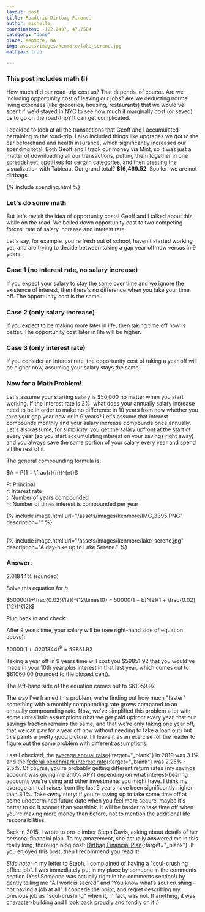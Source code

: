 ```yaml
---
layout: post
title: Roadtrip Dirtbag Finance
author: michelle
coordinates: -122.2497, 47.7584
category: "done"
place: Kenmore, WA
img: assets/images/kenmore/lake_serene.jpg
mathjax: true

---
```


### This post includes math (!)

How much did our road-trip cost us? That depends, of course. Are we including opportunity cost of leaving our jobs? Are we deducting normal living expenses (like groceries, housing, restaurants) that we would've spent if we'd stayed in NYC to see how much it marginally cost (or saved) us to go on the road-trip? It can get complicated.

I decided to look at all the transactions that Geoff and I accumulated pertaining to the road-trip. I also included things like upgrades we got to the car beforehand and health insurance, which significantly increased our spending total. Both Geoff and I track our money via Mint, so it was just a matter of downloading all our transactions, putting them together in one spreadsheet, spotfixes for certain categories, and then creating the visualization with Tableau. Our grand total? **$16,469.52**. Spoiler: we are not dirtbags.

{% include spending.html %}

### Let's do some math

But let's revisit the idea of opportunity costs! Geoff and I talked about this while on the road. We boiled down opportunity cost to two competing forces: rate of salary increase and interest rate.

Let's say, for example, you're fresh out of school, haven't started working yet, and are trying to decide between taking a gap year off now versus in 9 years.

### Case 1 (no interest rate, no salary increase)
If you expect your salary to stay the same over time and we ignore the existence of interest, then there's no difference when you take your time off. The opportunity cost is the same.

### Case 2 (only salary increase)
If you expect to be making more later in life, then taking time off now is better. The opportunity cost later in life will be higher.

### Case 3 (only interest rate)
If you consider an interest rate, the opportunity cost of taking a year off will be higher now, assuming your salary stays the same.

### Now for a Math Problem!
Let's assume your starting salary is $50,000 no matter when you start working. If the interest rate is 2%, what does your annually salary increase need to be in order to make no difference in 10 years from now whether you take your gap year now or in 9 years? Let's assume that interest compounds monthly and your salary increase compounds once annually. Let's also assume, for simplicity, you get the salary upfront at the start of every year (so you start accumulating interest on your savings right away) and you always save the same portion of your salary every year and spend all the rest of it.

The general compounding formula is:

$A = P(1 + \frac{r}{n})^{nt}$

P: Principal <br/>
r: Interest rate <br/>
t: Number of years compounded <br/>
n: Number of times interest is compounded per year <br/>

{% include image.html url="/assets/images/kenmore/IMG_3395.PNG" description="" %}

<br/>
{% include image.html url="/assets/images/kenmore/lake_serene.jpg" description="A day-hike up to Lake Serene." %}

### Answer:

2.01844% (rounded)

Solve this equation for _b_

$50000(1+\frac{0.02}{12})^{12\times10} = 50000(1 + b)^{9}(1 + \frac{0.02}{12})^{12}$

Plug back in and check:

After 9 years time, your salary will be (see right-hand side of equation above):

$50000(1+.0201844)^9 = 59851.92$

Taking a year off in 9 years time will cost you $59851.92 that you would've made in your 10th year _plus_ interest in that last year, which comes out to $61060.00 (rounded to the closest cent).

The left-hand side of the equation comes out to $61059.97.

The way I've framed this problem, we're finding out how much "faster" something with a monthly compounding rate grows compared to an annually compounding rate. Now, we've simplified this problem a lot with some unrealistic assumptions (that we get paid upfront every year, that our savings fraction remains the same, and that we're only taking one year off, that we can pay for a year off now without needing to take a loan out) but this paints a pretty good picture. I'll leave it as an exercise for the reader to figure out the same problem with different assumptions.

Last I checked, the [average annual raise](https://www.google.com/search?ei=sPsvXa3IL6WO0gLK_qGoDA&q=annual+raise+average&oq=annual+raise+average&gs_l=psy-ab.3..35i39j0j0i8i30l8.3744.3744..4045...0.0..0.148.148.0j1......0....1..gws-wiz.......0i71.Tc93gszwxX8&ved=0ahUKEwit4PjR1r3jAhUlh1QKHUp_CMUQ4dUDCAo&uact=5){:target="_blank"} in 2019 was 3.1% and the [federal benchmark interest rate](https://www.google.com/search?ei=5fsvXZaMCIP90wKD_I64Aw&q=federal+funds+rate+now&oq=federal+funds+rate+now&gs_l=psy-ab.3..0j0i22i30.2064.3134..3287...0.0..0.76.339.5......0....1..gws-wiz.......0i71j35i39j0i20i263j0i7i30.f4dqMLzWxJg&ved=0ahUKEwjWkvTq1r3jAhWD_lQKHQO-AzcQ4dUDCAo&uact=5){:target="_blank"} was 2.25% - 2.5%. Of course, you're probably getting different return rates (my savings account was giving me 2.10% APY) depending on what interest-bearing accounts you're using and other investments you might have. I think my average annual raises from the last 5 years have been significantly higher than 3.1%. Take-away story: if you're saving up to take some time off at some undetermined future date when you feel more secure, maybe it's better to do it sooner than you think. It will be harder to take time off when you're making more money than before, not to mention the additional life responsibilities.

Back in 2015, I wrote to pro-climber Steph Davis, asking about details of her personal financial plan. To my amazement, she actually answered me in this really long, thorough blog post: [Dirtbag Financial Plan](https://stephdavis.co/blog/dirtbag-financial-plan/){:target="_blank"}. If you enjoyed this post, then I recommend you read it!

_Side note:_ in my letter to Steph, I complained of having a "soul-crushing office job". I was immediately put in my place by someone in the comments section (Yes! Someone was actually right in the comments section!) by gently telling me "All work is sacred" and "You know what’s soul crushing – not having a job at all". I concede the point, and regret describing my previous job as "soul-crushing" when it, in fact, was not. If anything, it was character-building and I look back proudly and fondly on it :)